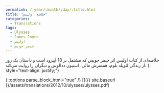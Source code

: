 ```yaml
---
permalink: /:year/:month/:day/:title.html
title: "خلاصه اولیس"
categories:
  - Translations
tags:
  - Ulysses
  - James Joyce
  - اولیس
  - جیمز جویس
---
```


خلاصه‌ای از کتاب اولیس اثر جیمز جویس که مشتمل بر 18 اپیزود است و داستان یک روز از زندگی لئوپلد بلوم، همسرش مالی، استیون ددالوس و دیگران را روایت می‌کند.
{: style="text-align: justify;"}

{::options parse_block_html="true" /}
[<i class="fas fa-file-pdf" aria-hidden="true"></i>]({{ site.baseurl }}/assets/translations/2012/10/ulysses/ulysses.pdf)

<object data="{{ site.baseurl }}/assets/translations/2012/10/ulysses/ulysses.pdf" width="1000" height="1500" type='application/pdf' border="0" />